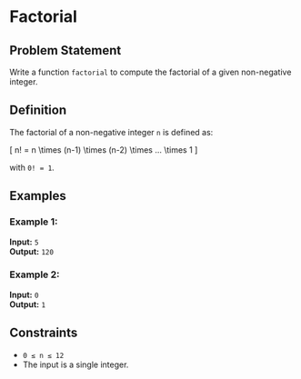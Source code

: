 # Factorial

## Problem Statement

Write a function `factorial` to compute the factorial of a given non-negative integer.

## Definition

The factorial of a non-negative integer `n` is defined as:

\[
n! = n \times (n-1) \times (n-2) \times ... \times 1
\]

with `0! = 1`.

## Examples

### Example 1:

**Input:** `5`  
**Output:** `120`

### Example 2:

**Input:** `0`  
**Output:** `1`

## Constraints

- `0 ≤ n ≤ 12`
- The input is a single integer.
